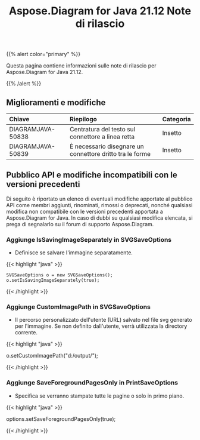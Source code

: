 ﻿---
title: Aspose.Diagram for Java 21.12 Note di rilascio
type: docs
weight: 1
url: /it/java/aspose-diagram-for-java-21-12-release-notes/
---
{{% alert color="primary" %}}

Questa pagina contiene informazioni sulle note di rilascio per Aspose.Diagram for Java 21.12.

{{% /alert %}}
## **Miglioramenti e modifiche**  ##

|**Chiave**|**Riepilogo**|**Categoria**|
|:- |:- |:- |
|DIAGRAMJAVA-50838|Centratura del testo sul connettore a linea retta|Insetto|
|DIAGRAMJAVA-50839|È necessario disegnare un connettore dritto tra le forme|Insetto|
## **Pubblico API e modifiche incompatibili con le versioni precedenti**
Di seguito è riportato un elenco di eventuali modifiche apportate al pubblico API come membri aggiunti, rinominati, rimossi o deprecati, nonché qualsiasi modifica non compatibile con le versioni precedenti apportata a Aspose.Diagram for Java. In caso di dubbi su qualsiasi modifica elencata, si prega di segnalarlo su il forum di supporto Aspose.Diagram.


### **Aggiunge IsSavingImageSeparately in SVGSaveOptions**
- Definisce se salvare l'immagine separatamente.

{{< highlight "java" >}}

    SVGSaveOptions o = new SVGSaveOptions();
    o.setIsSavingImageSeparately(true);

{{< /highlight >}}


### **Aggiunge CustomImagePath in SVGSaveOptions**
- Il percorso personalizzato dell'utente (URL) salvato nel file svg generato per l'immagine. Se non definito dall'utente, verrà utilizzata la directory corrente.

{{< highlight "java" >}}

  o.setCustomImagePath("d:/output/");

{{< /highlight >}}

### **Aggiunge SaveForegroundPagesOnly in PrintSaveOptions**
- Specifica se verranno stampate tutte le pagine o solo in primo piano.

{{< highlight "java" >}}

 options.setSaveForegroundPagesOnly(true);

{{< /highlight >}}



